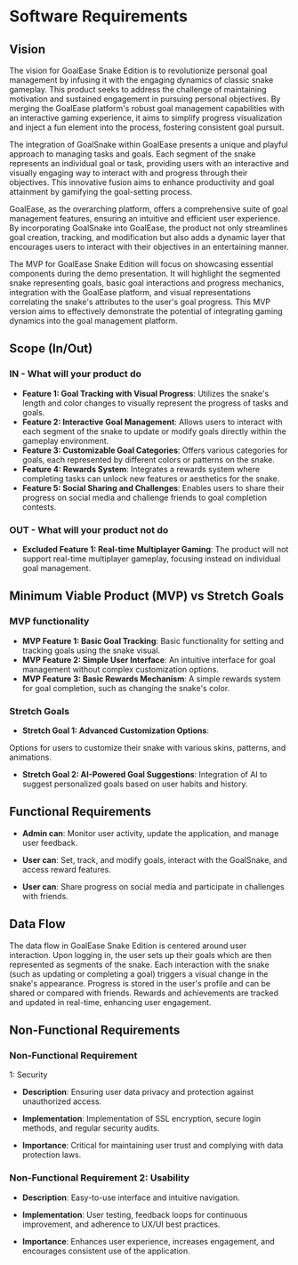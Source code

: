 # Software Requirements

## Vision

The vision for GoalEase Snake Edition is to revolutionize personal goal management by infusing it with the engaging dynamics of classic snake gameplay. This product seeks to address the challenge of maintaining motivation and sustained engagement in pursuing personal objectives. By merging the GoalEase platform's robust goal management capabilities with an interactive gaming experience, it aims to simplify progress visualization and inject a fun element into the process, fostering consistent goal pursuit.

The integration of GoalSnake within GoalEase presents a unique and playful approach to managing tasks and goals. Each segment of the snake represents an individual goal or task, providing users with an interactive and visually engaging way to interact with and progress through their objectives. This innovative fusion aims to enhance productivity and goal attainment by gamifying the goal-setting process.

GoalEase, as the overarching platform, offers a comprehensive suite of goal management features, ensuring an intuitive and efficient user experience. By incorporating GoalSnake into GoalEase, the product not only streamlines goal creation, tracking, and modification but also adds a dynamic layer that encourages users to interact with their objectives in an entertaining manner.

The MVP for GoalEase Snake Edition will focus on showcasing essential components during the demo presentation. It will highlight the segmented snake representing goals, basic goal interactions and progress mechanics, integration with the GoalEase platform, and visual representations correlating the snake's attributes to the user's goal progress. This MVP version aims to effectively demonstrate the potential of integrating gaming dynamics into the goal management platform.

## Scope (In/Out)

### IN - What will your product do

- **Feature 1: Goal Tracking with Visual Progress**: Utilizes the snake's length and color changes to visually represent the progress of tasks and goals.
- **Feature 2: Interactive Goal Management**: Allows users to interact with each segment of the snake to update or modify goals directly within the gameplay environment.
- **Feature 3: Customizable Goal Categories**: Offers various categories for goals, each represented by different colors or patterns on the snake.
- **Feature 4: Rewards System**: Integrates a rewards system where completing tasks can unlock new features or aesthetics for the snake.
- **Feature 5: Social Sharing and Challenges**: Enables users to share their progress on social media and challenge friends to goal completion contests.

### OUT - What will your product not do

- **Excluded Feature 1: Real-time Multiplayer Gaming**: The product will not support real-time multiplayer gameplay, focusing instead on individual goal management.

## Minimum Viable Product (MVP) vs Stretch Goals

### MVP functionality

- **MVP Feature 1: Basic Goal Tracking**: Basic functionality for setting and tracking goals using the snake visual.
- **MVP Feature 2: Simple User Interface**: An intuitive interface for goal management without complex customization options.
- **MVP Feature 3: Basic Rewards Mechanism**: A simple rewards system for goal completion, such as changing the snake's color.

### Stretch Goals

- **Stretch Goal 1: Advanced Customization Options**: 

Options for users to customize their snake with various skins, patterns, and animations.

- **Stretch Goal 2: AI-Powered Goal Suggestions**: Integration of AI to suggest personalized goals based on user habits and history.

## Functional Requirements

- **Admin can**: Monitor user activity, update the application, and manage user feedback.

- **User can**: Set, track, and modify goals, interact with the GoalSnake, and access reward features.
- **User can**: Share progress on social media and participate in challenges with friends.

## Data Flow

The data flow in GoalEase Snake Edition is centered around user interaction. Upon logging in, the user sets up their goals which are then represented as segments of the snake. Each interaction with the snake (such as updating or completing a goal) triggers a visual change in the snake's appearance. Progress is stored in the user's profile and can be shared or compared with friends. Rewards and achievements are tracked and updated in real-time, enhancing user engagement.

## Non-Functional Requirements

### Non-Functional Requirement

 1: Security

- **Description**: Ensuring user data privacy and protection against unauthorized access.

- **Implementation**: Implementation of SSL encryption, secure login methods, and regular security audits.
- **Importance**: Critical for maintaining user trust and complying with data protection laws.

### Non-Functional Requirement 2: Usability

- **Description**: Easy-to-use interface and intuitive navigation.

- **Implementation**: User testing, feedback loops for continuous improvement, and adherence to UX/UI best practices.

- **Importance**: Enhances user experience, increases engagement, and encourages consistent use of the application.
